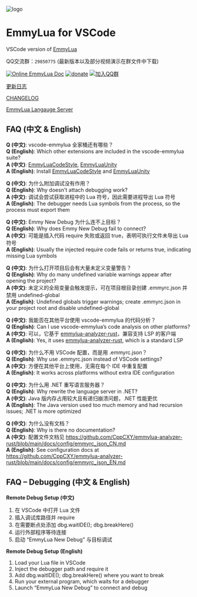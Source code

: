 ![logo](/res/logo.png)
# EmmyLua for VSCode

VSCode version of [EmmyLua](https://github.com/EmmyLua/IntelliJ-EmmyLua)


QQ交流群：`29850775` (最新版本以及部分视频演示在群文件中下载)

[![Online EmmyLua Doc](https://img.shields.io/badge/emmy-doc-46BC99.svg?style=flat-square)](https://emmylua.github.io)
[![donate](https://img.shields.io/badge/donate-emmy-FF69B4.svg?style=flat-square)](https://emmylua.github.io/donate.html)
[![加入QQ群](https://img.shields.io/badge/chat-QQ群-46BC99.svg?style=flat-square)](//shang.qq.com/wpa/qunwpa?idkey=f1acce081c45fbb5670ed5f880f7578df7a8b84caa5d2acec230ac957f0c1716)

[更新日志](CHANGELOG_CN.md)

[CHANGELOG](CHANGELOG.md)

[EmmyLua Langauge Server](https://github.com/CppCXY/emmylua-analyzer-rust)

## FAQ (中文 & English)

**Q (中文)**: vscode-emmylua 全家桶还有哪些？  
**Q (English)**: Which other extensions are included in the vscode-emmylua suite?  
**A (中文)**: [EmmyLuaCodeStyle](https://marketplace.visualstudio.com/items?itemName=CppCXY.emmylua-codestyle), [EmmyLuaUnity](https://marketplace.visualstudio.com/items?itemName=CppCXY.emmylua-unity)  
**A (English)**: Install [EmmyLuaCodeStyle](https://marketplace.visualstudio.com/items?itemName=CppCXY.emmylua-codestyle) and [EmmyLuaUnity](https://marketplace.visualstudio.com/items?itemName=CppCXY.emmylua-unity)  

**Q (中文)**: 为什么附加调试没有作用？  
**Q (English)**: Why doesn't attach debugging work?  
**A (中文)**: 调试会尝试获取进程中的 Lua 符号，因此需要进程导出 Lua 符号  
**A (English)**: The debugger needs Lua symbols from the process, so the process must export them  

**Q (中文)**: Emmy New Debug 为什么连不上目标？  
**Q (English)**: Why does Emmy New Debug fail to connect?  
**A (中文)**: 可能是插入代码 require 失败或返回 true，表明可执行文件未导出 Lua 符号  
**A (English)**: Usually the injected require code fails or returns true, indicating missing Lua symbols  

**Q (中文)**: 为什么打开项目后会有大量未定义变量警告？  
**Q (English)**: Why do many undefined variable warnings appear after opening the project?  
**A (中文)**: 未定义的全局变量会触发提示，可在项目根目录创建 .emmyrc.json 并禁用 undefined-global  
**A (English)**: Undefined globals trigger warnings; create .emmyrc.json in your project root and disable undefined-global  

**Q (中文)**: 我能否在其他平台使用 vscode-emmylua 的代码分析？  
**Q (English)**: Can I use vscode-emmylua’s code analysis on other platforms?  
**A (中文)**: 可以，它基于 [emmylua-analyzer-rust](https://github.com/CppCXY/emmylua-analyzer-rust)，兼容支持 LSP 的客户端  
**A (English)**: Yes, it uses [emmylua-analyzer-rust](https://github.com/CppCXY/emmylua-analyzer-rust), which is a standard LSP  

**Q (中文)**: 为什么不用 VSCode 配置，而是用 .emmyrc.json？  
**Q (English)**: Why use .emmyrc.json instead of VSCode settings?  
**A (中文)**: 方便在其他平台上使用，无需在每个 IDE 中重复配置  
**A (English)**: It works across platforms without extra IDE configuration  

**Q (中文)**: 为什么用 .NET 重写语言服务器？  
**Q (English)**: Why rewrite the language server in .NET?  
**A (中文)**: Java 版内存占用较大且有递归崩溃问题，.NET 性能更优  
**A (English)**: The Java version used too much memory and had recursion issues; .NET is more optimized  

**Q (中文)**: 为什么没有文档？  
**Q (English)**: Why is there no documentation?  
**A (中文)**: 配置文件文档见 https://github.com/CppCXY/emmylua-analyzer-rust/blob/main/docs/config/emmyrc_json_CN.md  
**A (English)**: See configuration docs at https://github.com/CppCXY/emmylua-analyzer-rust/blob/main/docs/config/emmyrc_json_EN.md  

## FAQ – Debugging (中文 & English)

**Remote Debug Setup (中文)**  
1) 在 VSCode 中打开 Lua 文件  
2) 插入调试库路径并 require  
3) 在需要断点处添加 dbg.waitIDE(); dbg.breakHere()  
4) 运行外部程序等待连接  
5) 启动 “EmmyLua New Debug” 与目标调试  

**Remote Debug Setup (English)**  
1) Load your Lua file in VSCode  
2) Inject the debugger path and require it  
3) Add dbg.waitIDE(); dbg.breakHere() where you want to break  
4) Run your external program, which waits for a debugger  
5) Launch “EmmyLua New Debug” to connect and debug  
